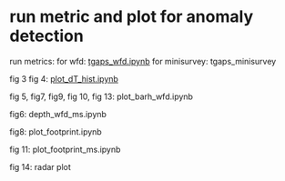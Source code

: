 # run metric and plot for anomaly detection 

run metrics: 
for wfd:   [tgaps_wfd.ipynb](tgaps_wfd.ipynb)
for minisurvey: tgaps_minisurvey

fig 3 fig 4:   [plot_dT_hist.ipynb](plot_dT_hist.ipynb)

fig 5, fig7,  fig9, fig 10, fig 13:  plot_barh_wfd.ipynb

fig6: depth_wfd_ms.ipynb

fig8: plot_footprint.ipynb

fig 11: plot_footprint_ms.ipynb

fig 14: radar plot
